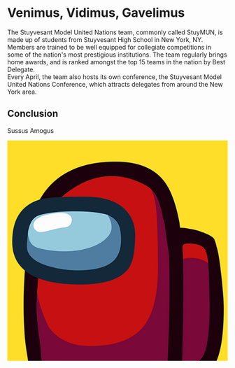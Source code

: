 # Venimus, Vidimus, Gavelimus

The Stuyvesant Model United Nations team, commonly called StuyMUN, is made up of students from Stuyvesant High School in New York, NY. Members are trained to be well equipped for collegiate competitions in some of the nation's most prestigious institutions. The team regularly brings home awards, and is ranked amongst the top 15 teams in the nation by Best Delegate.  
Every April, the team also hosts its own conference, the Stuyvesant Model United Nations Conference, which attracts delegates from around the New York area.

## Conclusion
Sussus Amogus  

![sus](/img/sus.jpg)
